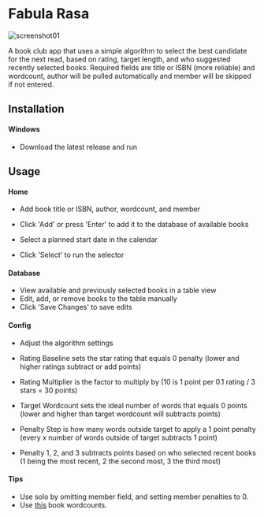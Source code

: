 # Fabula Rasa
![screenshot01](https://github.com/user-attachments/assets/7c701536-c48f-4433-a120-1505202a1641)

A book club app that uses a simple algorithm to select the best candidate for the next read, based on rating, target length, and who suggested recently selected books. Required fields are title or ISBN (more reliable) and wordcount, author will be pulled automatically and member will be skipped if not entered. 

## Installation
#### Windows
- Download the latest release and run

## Usage
#### Home
- Add book title or ISBN, author, wordcount, and member
- Click 'Add' or press 'Enter' to add it to the database of available books

- Select a planned start date in the calendar
- Click 'Select' to run the selector

#### Database
- View available and previously selected books in a table view
- Edit, add, or remove books to the table manually
- Click 'Save Changes' to save edits

#### Config
- Adjust the algorithm settings

- Rating Baseline sets the star rating that equals 0 penalty
  (lower and higher ratings subtract or add points)
- Rating Multiplier is the factor to multiply by
  (10 is 1 point per 0.1 rating / 3 stars = 30 points)
- Target Wordcount sets the ideal number of words that equals 0 points
  (lower and higher than target wordcount will subtracts points)
- Penalty Step is how many words outside target to apply a 1 point penalty
  (every x number of words outside of target subtracts 1 point)
- Penalty 1, 2, and 3 subtracts points based on who selected recent books
  (1 being the most recent, 2 the second most, 3 the third most)
  
 #### Tips
- Use solo by omitting member field, and setting member penalties to 0.
- Use [this](https://www.howlongtoread.org) book wordcounts.
